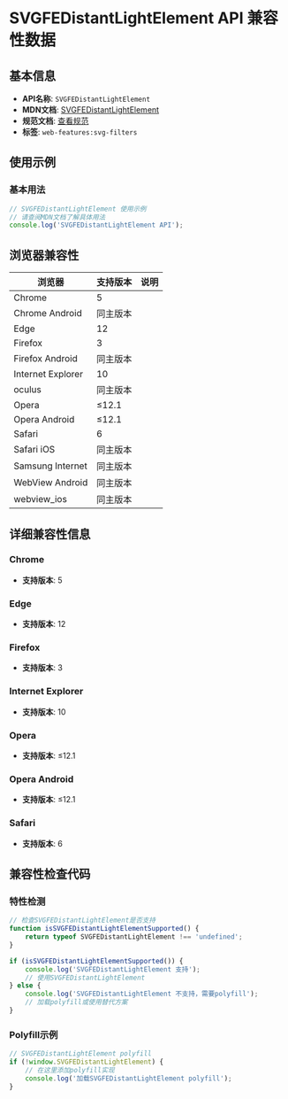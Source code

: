 # SVGFEDistantLightElement API 兼容性数据

## 基本信息

- **API名称**: `SVGFEDistantLightElement`
- **MDN文档**: [SVGFEDistantLightElement](https://developer.mozilla.org/docs/Web/API/SVGFEDistantLightElement)
- **规范文档**: [查看规范](https://drafts.fxtf.org/filter-effects/#InterfaceSVGFEDistantLightElement)
- **标签**: `web-features:svg-filters`

## 使用示例

### 基本用法

```javascript
// SVGFEDistantLightElement 使用示例
// 请查阅MDN文档了解具体用法
console.log('SVGFEDistantLightElement API');
```

## 浏览器兼容性

| 浏览器 | 支持版本 | 说明 |
|--------|----------|------|
| Chrome | 5 |  |
| Chrome Android | 同主版本 |  |
| Edge | 12 |  |
| Firefox | 3 |  |
| Firefox Android | 同主版本 |  |
| Internet Explorer | 10 |  |
| oculus | 同主版本 |  |
| Opera | ≤12.1 |  |
| Opera Android | ≤12.1 |  |
| Safari | 6 |  |
| Safari iOS | 同主版本 |  |
| Samsung Internet | 同主版本 |  |
| WebView Android | 同主版本 |  |
| webview_ios | 同主版本 |  |

## 详细兼容性信息

### Chrome

- **支持版本**: 5

### Edge

- **支持版本**: 12

### Firefox

- **支持版本**: 3

### Internet Explorer

- **支持版本**: 10

### Opera

- **支持版本**: ≤12.1

### Opera Android

- **支持版本**: ≤12.1

### Safari

- **支持版本**: 6

## 兼容性检查代码

### 特性检测

```javascript
// 检查SVGFEDistantLightElement是否支持
function isSVGFEDistantLightElementSupported() {
    return typeof SVGFEDistantLightElement !== 'undefined';
}

if (isSVGFEDistantLightElementSupported()) {
    console.log('SVGFEDistantLightElement 支持');
    // 使用SVGFEDistantLightElement
} else {
    console.log('SVGFEDistantLightElement 不支持，需要polyfill');
    // 加载polyfill或使用替代方案
}
```

### Polyfill示例

```javascript
// SVGFEDistantLightElement polyfill
if (!window.SVGFEDistantLightElement) {
    // 在这里添加polyfill实现
    console.log('加载SVGFEDistantLightElement polyfill');
}
```

